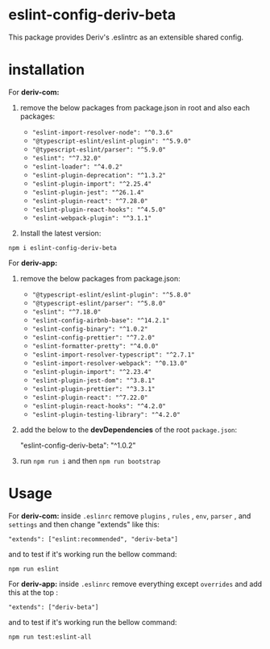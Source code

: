 # eslint-config-deriv-beta
This package provides Deriv's .eslintrc as an extensible shared config.

# installation
 For **deriv-com:**
 

 1. remove the below packages from package.json in root and also each packages:
	 - `"eslint-import-resolver-node": "^0.3.6"`
	 - `"@typescript-eslint/eslint-plugin": "^5.9.0"`
	 - `"@typescript-eslint/parser": "^5.9.0"`
	 - `"eslint": "^7.32.0"`
	 - `"eslint-loader": "^4.0.2"`
	 - `"eslint-plugin-deprecation": "^1.3.2"`
	 - `"eslint-plugin-import": "^2.25.4"`
	 - `"eslint-plugin-jest": "^26.1.4"`
	 - `"eslint-plugin-react": "^7.28.0"`
	 - `"eslint-plugin-react-hooks": "^4.5.0"`
	 - `"eslint-webpack-plugin": "^3.1.1"`
	 
 2.  Install the latest version:

    npm i eslint-config-deriv-beta

 For **deriv-app:**
 1. remove the below packages from package.json:
	  - `"@typescript-eslint/eslint-plugin": "^5.8.0"`
	  - `"@typescript-eslint/parser": "^5.8.0"`
	  - `"eslint": "^7.18.0"`
	  - `"eslint-config-airbnb-base": "^14.2.1"`
	  - `"eslint-config-binary": "^1.0.2"`
	  - `"eslint-config-prettier": "^7.2.0"`
	  - `"eslint-formatter-pretty": "^4.0.0"`
	  - `"eslint-import-resolver-typescript": "^2.7.1"`
	  - `"eslint-import-resolver-webpack": "^0.13.0"`
	  - `"eslint-plugin-import": "^2.23.4"`
	  - `"eslint-plugin-jest-dom": "^3.8.1"`
	  - `"eslint-plugin-prettier": "^3.3.1"`
	  - `"eslint-plugin-react": "^7.22.0"`
	  - `"eslint-plugin-react-hooks": "^4.2.0"`
	  - `"eslint-plugin-testing-library": "^4.2.0"`

 2.  add the below to the **devDependencies** of the root `package.json`:

	   "eslint-config-deriv-beta": "^1.0.2"

 3.  run `npm run i` and then `npm run bootstrap`

# Usage
For **deriv-com:**
inside `.eslinrc` remove `plugins` , `rules` , `env`, `parser` , and `settings` and then change "extends" like this:

    "extends": ["eslint:recommended", "deriv-beta"]
and to test if it's working run the bellow command: 

    npm run eslint

For **deriv-app:**
inside `.eslinrc` remove everything except `overrides` and add this at the top :

    "extends": ["deriv-beta"]
and to test if it's working run the bellow command: 

    npm run test:eslint-all
